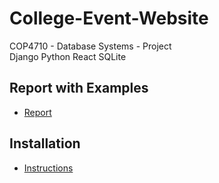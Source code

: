 # College-Event-Website

COP4710 - Database Systems - Project\
Django Python React SQLite

## Report with Examples
- [Report](https://github.com/vphan404/College-Event-Website/blob/master/CEW38/Group%2038%20Report%20CEW.pdf)

## Installation
- [Instructions](https://github.com/vphan404/College-Event-Website/blob/master/CEW38/Installation.txt)
